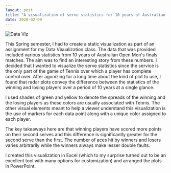 ```yaml
---
layout: post
title: "A visualization of serve statistics for 10 years of Australian Open Men's Finals"
date: 2020-02-09
---
```


![Data Viz]({{site.url}}/assets/img/dataVizTennis_static.jpg)

<div>
This Spring semester, I had to create a static visualization as part of an assignment for my Data Visualization class. The data that was provided included various statistics from 10 years of Australian Open Men's finals matches. The aim was to find an interesting story from these numbers. I decided that I wanted to visualize the serve statistics since the service is the only part of the game of Tennis over which a player has complete control over. After agonizing for a long time about the kind of plot to use, I found that radar plots convey the difference between the statistics of the winning and losing players over a period of 10 years at a single glance. 

I used shades of green and yellow to denote the spreads of the winning and the losing players as these colors are usually associated with Tennis. The other visual elements meant to help a viewer understand this visualization is the use of markers for each data point along with a unique color assigned to each player. 

The key takeaways here are that winning players have scored more points on their second serves and this difference is significantly greater for the second serve than the first. The number of aces hit by winners and losers varies arbitrarily while the winners always make lesser double faults. 

I created this visualization in Excel (which to my surprise turned out to be an excellent tool with many options for customization) and arranged the plots in PowerPoint. 
</div>